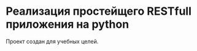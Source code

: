 Реализация простейщего RESTfull приложения на python
=============================
Проект создан для учебных целей. 


